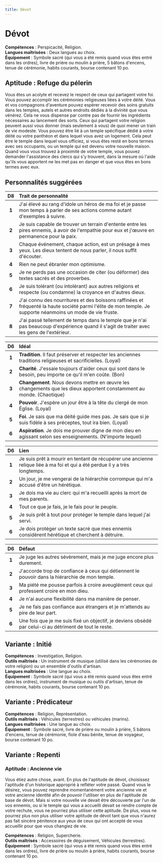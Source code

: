 ```yaml
---
title: Dévot
---
```

# Dévot
**Compétences** : Perspicacité, Religion.  
**Langues maîtrisées** : Deux langues au choix.  
**Équipement** : Symbole sacré (qui vous a été remis quand vous êtes entré dans les ordres), livre de prière ou moulin à prière, 5 bâtons d'encens, tenue de cérémonie, habits courants, bourse contenant 10 po.

## Aptitude : Refuge du pélerin
Vous êtes un acolyte et recevez le respect de ceux qui partagent votre foi. Vous pouvez accomplir les cérémonies religieuses liées à votre déité. Vous et vos compagnons d'aventure pouvez espérer recevoir des soins gratuits dans les temples, autels et autres endroits dédiés à la divinité que vous vénérez. Cela ne vous dispense par contre pas de fournir les ingrédients nécessaires au lancement des sorts. Ceux qui partagent votre religion peuvent aussi vous donner (mais seulement à vous) de quoi mener un train de vie modeste. Vous pouvez être lié à un temple spécifique dédié à votre déité ou votre panthéon et dans lequel vous avez un logement. Cela peut être le temple dans lequel vous officiez, si vous êtes resté en bons termes avec ses occupants, ou un temple qui est devenu votre nouvelle maison. Quand vous vous trouvez à proximité de votre temple, vous pouvez demander l'assistance des clercs qui s'y trouvent, dans la mesure où l'aide qu'ils vous apportent ne les met pas en danger et que vous êtes en bons termes avec eux.

## Personnalités suggérées

| D8 | Trait de personnalité |
|:-:|:-|
| **1** | J'ai élevé au rang d'idole un héros de ma foi et je passe mon temps à parler de ses actions comme autant d'exemples à suivre. |
| **2** | Je suis capable de trouver un terrain d'entente entre les pires ennemis, à avoir de l'empathie pour eux et j'œuvre en permanence pour la paix. |
| **3** | Chaque événement, chaque action, est un présage à mes yeux. Les dieux tentent de nous parler, il nous suffit d'écouter. |
| **4** | Rien ne peut ébranler mon optimisme. |
| **5** | Je ne perds pas une occasion de citer (ou déformer) des textes sacrés et des proverbes. |
| **6** | Je suis tolérant (ou intolérant) aux autres religions et respecte (ou condamne) la croyance en d'autres dieux. |
| **7** | J'ai connu des nourritures et des boissons raffinées et fréquenté la haute société parmi l'élite de mon temple. Je supporte néanmoins un mode de vie fruste. |
| **8** | J'ai passé tellement de temps dans le temple que je n'ai pas beaucoup d'expérience quand il s'agit de traiter avec les gens de l'extérieur. |


| D6 | Idéal |
|:-:|:-|
| **1** | **Tradition**. Il faut préserver et respecter les anciennes traditions religieuses et sacrificielles. (Loyal) |
| **2** | **Charité**. J'essaie toujours d'aider ceux qui sont dans le besoin, peu importe ce qu'il m'en coûte. (Bon) |
| **3** | **Changement**. Nous devons mettre en œuvre les changements que les dieux apportent constamment au monde. (Chaotique) |
| **4** | **Pouvoir**. J'espère un jour être à la tête du clergé de mon Église. (Loyal) |
| **5** | **Foi**. Je sais que ma déité guide mes pas. Je sais que si je suis fidèle à ses préceptes, tout ira bien. (Loyal) |
| **6** | **Aspiration**. Je dois me prouver digne de mon dieu en agissant selon ses enseignements. (N'importe lequel) |


| D6 | Lien |
|:-:|:-|
| **1** | Je suis prêt à mourir en tentant de récupérer une ancienne relique liée à ma foi et qui a été perdue il y a très longtemps. |
| **2** | Un jour, je me vengerai de la hiérarchie corrompue qui m'a accusé d'être un hérétique. |
| **3** | Je dois ma vie au clerc qui m'a recueilli après la mort de mes parents. |
| **4** | Tout ce que je fais, je le fais pour le peuple. |
| **5** | Je suis prêt à tout pour protéger le temple dans lequel j'ai servi. |
| **6** | Je dois protéger un texte sacré que mes ennemis considèrent hérétique et cherchent à détruire. |


| D6 | Défaut |
|:-:|:-|
| **1** | Je juge les autres sévèrement, mais je me juge encore plus durement. |
| **2** | J'accorde trop de confiance à ceux qui détiennent le pouvoir dans la hiérarchie de mon temple. |
| **3** | Ma piété me pousse parfois à croire aveuglément ceux qui professent croire en mon dieu. |
| **4** | Je n'ai aucune flexibilité dans ma manière de penser. |
| **5** | Je ne fais pas confiance aux étrangers et je m'attends au pire de leur part. |
| **6** | Une fois que je me suis fixé un objectif, je deviens obsédé par celui-ci au détriment de tout le reste. |

## Variante : Initié

**Compétences** : Investigation, Religion.  
**Outils maîtrisés** : Un instrument de musique (utilisé dans les cérémonies de votre religion) ou un ensemble d'outils d'artisan.  
**Langues maîtrisées** : Une langue au choix.  
**Équipement** : Symbole sacré (qui vous a été remis quand vous êtes entré dans les ordres), instrument de musique ou outils d'artisan, tenue de cérémonie, habits courants, bourse contenant 10 po.

## Variante : Prédicateur

**Compétences** : Religion, Représentation.  
**Outils maîtrisés** : Véhicules (terrestres) ou véhicules (marins).  
**Langues maîtrisées** : Une langue au choix.  
**Équipement** : Symbole sacré, livre de prière ou moulin à prière, 5 bâtons d'encens, tenue de cérémonie, fiole d'eau bénite, tenue de voyageur, bourse contenant 10 po.

## Variante : Repenti

### Aptitude : Ancienne vie
Vous étiez autre chose, avant. En plus de l'aptitude de dévot, choisissez l'aptitude d'un historique approprié à refléter votre passé. Quand vous le désirez, vous pouvez reprendre momentanément votre ancienne vie et votre ancienne identité afin de pouvoir l'utiliser en plus de l'aptitude de base de dévot. Mais si votre nouvelle vie devait être découverte par l'un de vos ennemis, ou si le temple qui vous a accueilli devait se rendre compte de votre rechute, vous ne pourriez plus utiliser cette aptitude. De plus, vous ne pourrez plus non plus utiliser votre aptitude de dévot tant que vous n'aurez pas fait sincère pénitence aux yeux de ceux qui ont accepté de vous accueillir pour que vous changiez de vie.

**Compétences** : Religion, Supercherie.  
**Outils maîtrisés** : Accessoires de déguisement, Véhicules (terrestres).  
**Équipement** : Symbole sacré (qui vous a été remis quand vous êtes entré dans les ordres), livre de prière ou moulin à prière, habits courants, bourse contenant 10 po.
